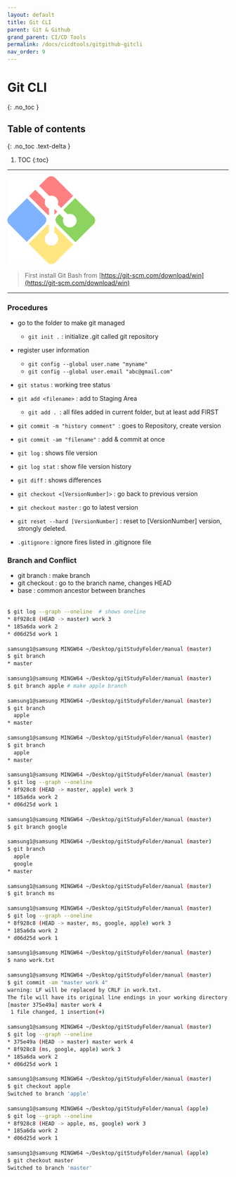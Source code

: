 ```yaml
---
layout: default
title: Git CLI
parent: Git & Github
grand_parent: CI/CD Tools
permalink: /docs/cicdtools/gitgithub-gitcli
nav_order: 9
---
```


# Git CLI
{: .no_toc }

## Table of contents
{: .no_toc .text-delta }

1. TOC
{:toc}



---


![example](/assets/images/gitbash.png)

> First install Git Bash from [https://git-scm.com/download/win](https://git-scm.com/download/win)


----

 
### Procedures

- go to the folder to make git managed
    - `git init .` : initialize .git called git repository
- register user information
    - `git config --global user.name "myname"`
    - `git config --global user.email "abc@gmail.com"`
- `git status` : working tree status
- `git add <filename>` : add to Staging Area
    - `git add . `: all files added in current folder, but at least add FIRST
- `git commit -m "history comment" `: goes to Repository, create version

- `git commit -am "filename"` : add & commit at once
- `git log` : shows file version
- `git log stat` : show file version history
- `git diff`  : shows differences

- `git checkout <[VersionNumber]>` : go back to previous version
- `git checkout master` : go to latest version
- `git reset --hard [VersionNumber]` : reset to [VersionNumber] version, strongly deleted.
- `.gitignore` : ignore fires listed in .gitignore file


### Branch and Conflict
- git branch : make branch
- git checkout : go to the branch name, changes HEAD
- base : common ancestor between branches


```bash

$ git log --graph --oneline  # shows oneline
* 8f928c8 (HEAD -> master) work 3
* 185a6da work 2
* d06d25d work 1

samsung1@samsung MINGW64 ~/Desktop/gitStudyFolder/manual (master)
$ git branch
* master

samsung1@samsung MINGW64 ~/Desktop/gitStudyFolder/manual (master)
$ git branch apple # make apple branch

samsung1@samsung MINGW64 ~/Desktop/gitStudyFolder/manual (master)
$ git branch
  apple
* master

samsung1@samsung MINGW64 ~/Desktop/gitStudyFolder/manual (master)
$ git branch
  apple
* master

samsung1@samsung MINGW64 ~/Desktop/gitStudyFolder/manual (master)
$ git log --graph --oneline
* 8f928c8 (HEAD -> master, apple) work 3
* 185a6da work 2
* d06d25d work 1

samsung1@samsung MINGW64 ~/Desktop/gitStudyFolder/manual (master)
$ git branch google

samsung1@samsung MINGW64 ~/Desktop/gitStudyFolder/manual (master)
$ git branch
  apple
  google
* master

samsung1@samsung MINGW64 ~/Desktop/gitStudyFolder/manual (master)
$ git branch ms

samsung1@samsung MINGW64 ~/Desktop/gitStudyFolder/manual (master)
$ git log --graph --oneline
* 8f928c8 (HEAD -> master, ms, google, apple) work 3
* 185a6da work 2
* d06d25d work 1

samsung1@samsung MINGW64 ~/Desktop/gitStudyFolder/manual (master)
$ nano work.txt

samsung1@samsung MINGW64 ~/Desktop/gitStudyFolder/manual (master)
$ git commit -am "master work 4"
warning: LF will be replaced by CRLF in work.txt.
The file will have its original line endings in your working directory
[master 375e49a] master work 4
 1 file changed, 1 insertion(+)

samsung1@samsung MINGW64 ~/Desktop/gitStudyFolder/manual (master)
$ git log --graph --oneline
* 375e49a (HEAD -> master) master work 4
* 8f928c8 (ms, google, apple) work 3
* 185a6da work 2
* d06d25d work 1

samsung1@samsung MINGW64 ~/Desktop/gitStudyFolder/manual (master)
$ git checkout apple
Switched to branch 'apple'

samsung1@samsung MINGW64 ~/Desktop/gitStudyFolder/manual (apple)
$ git log --graph --oneline
* 8f928c8 (HEAD -> apple, ms, google) work 3
* 185a6da work 2
* d06d25d work 1

samsung1@samsung MINGW64 ~/Desktop/gitStudyFolder/manual (apple)
$ git checkout master
Switched to branch 'master'
```